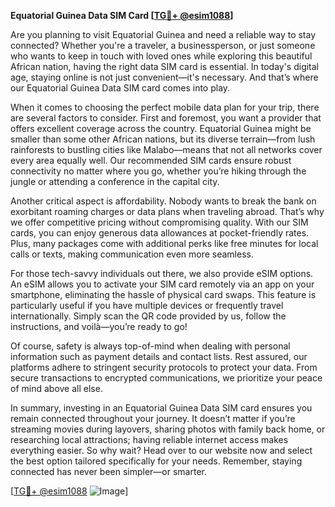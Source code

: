 **Equatorial Guinea Data SIM Card [[TG💪+ @esim1088](https://t.me/s/esim1088)]**

Are you planning to visit Equatorial Guinea and need a reliable way to stay connected? Whether you're a traveler, a businessperson, or just someone who wants to keep in touch with loved ones while exploring this beautiful African nation, having the right data SIM card is essential. In today's digital age, staying online is not just convenient—it's necessary. And that’s where our Equatorial Guinea Data SIM card comes into play.

When it comes to choosing the perfect mobile data plan for your trip, there are several factors to consider. First and foremost, you want a provider that offers excellent coverage across the country. Equatorial Guinea might be smaller than some other African nations, but its diverse terrain—from lush rainforests to bustling cities like Malabo—means that not all networks cover every area equally well. Our recommended SIM cards ensure robust connectivity no matter where you go, whether you’re hiking through the jungle or attending a conference in the capital city.

Another critical aspect is affordability. Nobody wants to break the bank on exorbitant roaming charges or data plans when traveling abroad. That’s why we offer competitive pricing without compromising quality. With our SIM cards, you can enjoy generous data allowances at pocket-friendly rates. Plus, many packages come with additional perks like free minutes for local calls or texts, making communication even more seamless.

For those tech-savvy individuals out there, we also provide eSIM options. An eSIM allows you to activate your SIM card remotely via an app on your smartphone, eliminating the hassle of physical card swaps. This feature is particularly useful if you have multiple devices or frequently travel internationally. Simply scan the QR code provided by us, follow the instructions, and voilà—you’re ready to go!

Of course, safety is always top-of-mind when dealing with personal information such as payment details and contact lists. Rest assured, our platforms adhere to stringent security protocols to protect your data. From secure transactions to encrypted communications, we prioritize your peace of mind above all else.

In summary, investing in an Equatorial Guinea Data SIM card ensures you remain connected throughout your journey. It doesn’t matter if you’re streaming movies during layovers, sharing photos with family back home, or researching local attractions; having reliable internet access makes everything easier. So why wait? Head over to our website now and select the best option tailored specifically for your needs. Remember, staying connected has never been simpler—or smarter.

[[TG💪+ @esim1088](https://t.me/s/esim1088) ![Image](https://i.postimg.cc/Y0z9fWf4/image.png)]